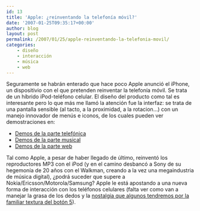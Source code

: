 ```yaml
---
id: 13
title: 'Apple: ¿reinventando la telefonía móvil?'
date: '2007-01-25T09:35:17+00:00'
author: blog
layout: post
permalink: /2007/01/25/apple-reinventando-la-telefonia-movil/
categories:
    - diseño
    - interacción
    - música
    - web
---
```


Seguramente se habrán enterado que hace poco Apple anunció el iPhone, un dispositivio con el que pretenden reinventar la telefonía móvil. Se trata de un hí­brido iPod-teléfono celular. El diseño del producto como tal es interesante pero lo que más me llamó la atención fue la interfaz: se trata de una pantalla sensible (al tacto, a la proximidad, a la rotacion…) con un manejo innovador de menús e iconos, de los cuales pueden ver demostraciones en:

- [Demos de la parte telefónica](http://www.apple.com/iphone/phone/)
- [Demos de la parte musical](http://www.apple.com/iphone/ipod/)
- [Demos de la parte web](http://www.apple.com/iphone/internet/)

Tal como Apple, a pesar de haber llegado de último, reinventó los reproductores MP3 con el iPod (y en el camino desbancó a Sony de su hegemonía de 20 años con el Walkman, creando a la vez una megaindustria de música digital), ¿podrá suceder que supere a Nokia/Ericsson/Motorola/Samsung? Apple le está apostando a una nueva forma de interacción con los teléfonos celulares (falta ver como van a manejar la grasa de los dedos y la [nostalgia que algunos tendremos por la familiar textura del botón 5](http://www.37signals.com/svn/posts/188-iphone-not-touchy-feely "post en 37signals sobre el iPhone")).